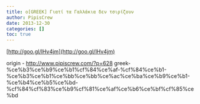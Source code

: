 ```yaml
---
title: o[GREEK] Γιατί τα Γαλλάκια δεν τσιρίζουν
author: PipisCrew
date: 2013-12-30
categories: []
toc: true
---
```


[http://goo.gl/lHv4jm](http://goo.gl/lHv4jm)

origin - http://www.pipiscrew.com/?p=628 greek-%ce%b3%ce%b9%ce%b1%cf%84%ce%af-%cf%84%ce%b1-%ce%b3%ce%b1%ce%bb%ce%bb%ce%ac%ce%ba%ce%b9%ce%b1-%ce%b4%ce%b5%ce%bd-%cf%84%cf%83%ce%b9%cf%81%ce%af%ce%b6%ce%bf%cf%85%ce%bd